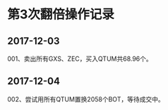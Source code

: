 # 第3次翻倍操作记录

## 2017-12-03

001、卖出所有GXS、ZEC，买入QTUM共68.96个。

## 2017-12-04

002、尝试用所有QTUM置换2058个BOT，等待成交中。

